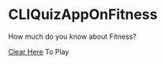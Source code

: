# CLIQuizAppOnFitness
How much do you know about Fitness?

[Clear Here](https://replit.com/@Mayur5t/CLIQuizAppOnFitness#index.jsurl) To Play
